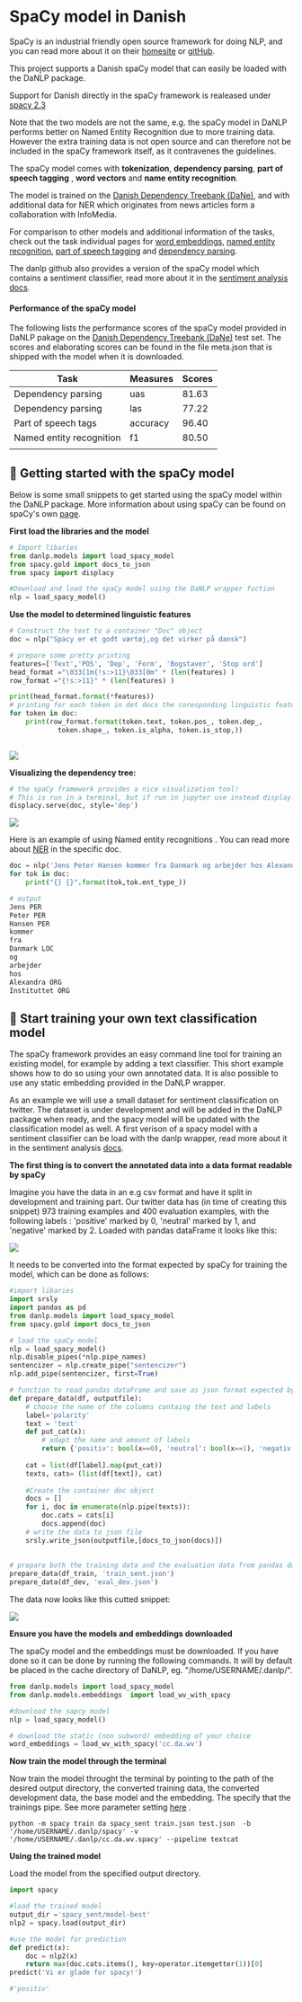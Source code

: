 # SpaCy model in Danish 

SpaCy is an industrial friendly open source framework for doing NLP, and you can read more about it on their [homesite](https://spacy.io/) or [gitHub](https://github.com/explosion/spaCy).

This project supports a Danish spaCy model that can easily be loaded with the DaNLP package. 

Support for Danish directly in the spaCy framework is realeased under [spacy 2.3](https://explosion.ai/blog/spacy-v2-3)

Note that the two models are not the same, e.g. the spaCy model in DaNLP performs better on Named Entity Recognition due to more training data.  However the extra training data is not open source and can therefore not be included in the spaCy framework itself, as it contravenes the guidelines. 

The spaCy model comes with **tokenization**, **dependency parsing**, **part of speech tagging** , **word vectors** and **name entity recognition**. 

The model is trained on the [Danish Dependency Treebank (DaNe)](<https://github.com/alexandrainst/danlp/blob/master/docs/datasets.md#danish-dependency-treebank-dane>), and with additional data for NER  which originates from news articles form a collaboration with InfoMedia. 

For comparison to other models and additional information of the tasks, check out the task individual pages for [word embeddings](<https://github.com/alexandrainst/danlp/blob/master/docs/models/embeddings.md>), [named entity recognition](<https://github.com/alexandrainst/danlp/blob/master/docs/models/ner.md>), [part of speech tagging](<https://github.com/alexandrainst/danlp/blob/master/docs/models/pos.md>) and [dependency parsing](<https://github.com/alexandrainst/danlp/blob/master/docs/models/dependency.md>).

The danlp github also provides a version of the spaCy model which contains a sentiment classifier, read more about it in the [sentiment analysis docs](https://github.com/alexandrainst/danlp/blob/master/docs/models/sentiment_analysis.md).

#### Performance of the spaCy model

The following lists the  performance scores of the spaCy model provided in DaNLP pakage on the [Danish Dependency Treebank (DaNe)](<https://github.com/alexandrainst/danlp/blob/master/docs/datasets.md#danish-dependency-treebank-dane>) test set. The scores and elaborating scores can be found in the file meta.json that is shipped with the model when it is downloaded. 

| Task                    | Measures | Scores |
| ----------------------- | -------- | :----- |
| Dependency parsing      | uas      | 81.63  |
| Dependency parsing      | las      | 77.22  |
| Part of speech tags     | accuracy | 96.40  |
| Named entity recognition| f1       | 80.50  |
|                         |          |        |





## :hatching_chick: Getting started with the spaCy model

Below is some small snippets to get started using the spaCy model within the DaNLP package. More information about using spaCy can be found on spaCy's own [page](https://spacy.io/).  

**First load the libraries and the model**

```python
# Import libaries
from danlp.models import load_spacy_model
from spacy.gold import docs_to_json
from spacy import displacy

#Download and load the spaCy model using the DaNLP wrapper fuction
nlp = load_spacy_model()
```

**Use the model to determined linguistic features**

```python
# Construct the text to a container "Doc" object
doc = nlp("Spacy er et godt værtøj,og det virker på dansk")

# prepare some pretty printing
features=['Text','POS', 'Dep', 'Form', 'Bogstaver', 'Stop ord']
head_format ="\033[1m{!s:>11}\033[0m" * (len(features) )
row_format ="{!s:>11}" * (len(features) )

print(head_format.format(*features))
# printing for each token in det docs the coresponding linguistic features
for token in doc:
    print(row_format.format(token.text, token.pos_, token.dep_,
            token.shape_, token.is_alpha, token.is_stop,))
    
```

![](imgs/ling_feat.PNG)

**Visualizing the dependency tree:**

```python
# the spaCy framework provides a nice visualization tool!
# This is run in a terminal, but if run in jupyter use instead display.render 
displacy.serve(doc, style='dep')
```



![](imgs/dep.PNG)

Here is an example of using Named entity recognitions . You can read more about [NER](https://github.com/alexandrainst/danlp/blob/master/docs/models/ner.md#named-entity-recognition) in the specific doc. 

```python
doc = nlp('Jens Peter Hansen kommer fra Danmark og arbejder hos Alexandra Instituttet') 
for tok in doc:
    print("{} {}".format(tok,tok.ent_type_))
```

```python
# output 
Jens PER
Peter PER
Hansen PER
kommer 
fra 
Danmark LOC
og 
arbejder 
hos 
Alexandra ORG
Instituttet ORG
```

## :hatching_chick: Start ​training your own text classification model

The spaCy framework provides an easy command line tool for training an existing model, for example by adding a text classifier.  This short example shows how to do so using your own annotated data. It is also possible to use any static embedding provided in the DaNLP wrapper. 

As an example we will use a small dataset for sentiment classification on twitter. The dataset is under development and will be added in the DaNLP package when ready, and the spacy model will be updated with the classification model as well.  A first verison of  a spacy model with a sentiment classifier can be load with the danlp wrapper, read more about it in the sentiment analysis [docs](https://github.com/alexandrainst/danlp/blob/master/docs/models/sentiment_analysis.md).

 **The first thing is to convert the annotated data into a data format readable by spaCy**

Imagine you have the data in an e.g csv format and have it split in development and training part. Our twitter data has (in time of creating this snippet)  973 training examples and 400 evaluation examples, with the following labels : 'positive' marked by 0, 'neutral' marked by 1, and 'negative' marked by 2. Loaded with pandas dataFrame it looks like this:  

![](imgs/data_head.PNG)

It needs to be converted into the format expected by spaCy for training the model, which can be done as follows:

```python
#import libaries
import srsly
import pandas as pd
from danlp.models import load_spacy_model
from spacy.gold import docs_to_json

# load the spaCy model 
nlp = load_spacy_model()
nlp.disable_pipes(*nlp.pipe_names)
sentencizer = nlp.create_pipe("sentencizer")
nlp.add_pipe(sentencizer, first=True)

# function to read pandas dataFrame and save as json format expected by spaCy
def prepare_data(df, outputfile):
    # choose the name of the columns containg the text and labels
    label='polarity'
    text = 'text'
    def put_cat(x):
        # adapt the name and amount of labels
        return {'positiv': bool(x==0), 'neutral': bool(x==1), 'negativ': bool(x==2)} 
    
    cat = list(df[label].map(put_cat))
    texts, cats= (list(df[text]), cat)
    
    #Create the container doc object
    docs = []
    for i, doc in enumerate(nlp.pipe(texts)):
        doc.cats = cats[i]
        docs.append(doc)
    # write the data to json file
    srsly.write_json(outputfile,[docs_to_json(docs)])
    
    
# prepare both the training data and the evaluation data from pandas dataframe (df_train and df_dev) and choose the name of outputfile
prepare_data(df_train, 'train_sent.json')
prepare_data(df_dev, 'eval_dev.json')

```

The data now looks like this cutted snippet:

![](imgs/snippet_json.PNG)

**Ensure you have the models and embeddings downloaded**

The spaCy model and the embeddings must be downloaded. If you have done so it can be done by running the following commands. It will by default be placed in the cache directory of DaNLP, eg. "/home/USERNAME/.danlp/".

```python
from danlp.models import load_spacy_model
from danlp.models.embeddings  import load_wv_with_spacy

#download the sapcy model
nlp = load_spacy_model()

# download the static (non subword) embedding of your choice
word_embeddings = load_wv_with_spacy('cc.da.wv')
```



**Now train the model through the terminal**

Now train the model throught the terminal by pointing to the path of the desired output directory, the converted training data, the converted development data, the base model and the embedding. The specify that the trainings pipe.  See more parameter setting [here](https://spacy.io/api/cli#train) . 

```
python -m spacy train da spacy_sent train.json test.json  -b '/home/USERNAME/.danlp/spacy' -v '/home/USERNAME/.danlp/cc.da.wv.spacy' --pipeline textcat
```



**Using the trained model**

Load the model from the specified output directory. 

```python
import spacy

#load the trained model
output_dir ='spacy_sent/model-best'
nlp2 = spacy.load(output_dir)

#use the model for prediction
def predict(x):
    doc = nlp2(x)
    return max(doc.cats.items(), key=operator.itemgetter(1))[0]
predict('Vi er glade for spacy!')

#'positiv'

```

